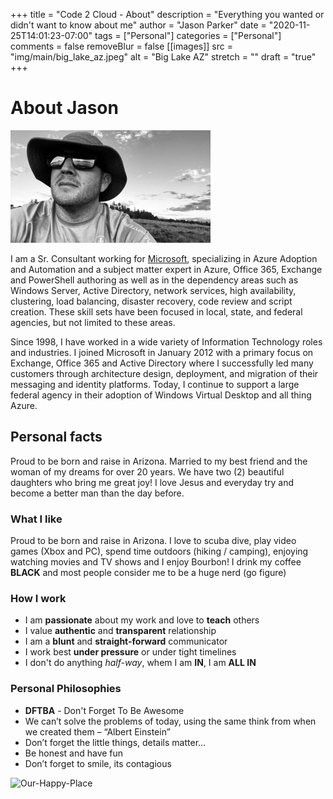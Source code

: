 +++
title = "Code 2 Cloud - About"
description = "Everything you wanted or didn't want to know about me"
author = "Jason Parker"
date = "2020-11-25T14:01:23-07:00"
tags = ["Personal"]
categories = ["Personal"]
comments = false
removeBlur = false
[[images]]
  src = "img/main/big_lake_az.jpeg"
  alt = "Big Lake AZ"
  stretch = ""
draft = "true"
+++

# About Jason

![Selfie-By-The-Lake](../../static/img/main/selfie_by_the_lake_bw_small.jpg)

I am a Sr. Consultant working for [Microsoft](www.microsoft.com), specializing in Azure Adoption and Automation and a subject matter expert in Azure, Office 365, Exchange and PowerShell authoring as well as in the dependency areas such as Windows Server, Active Directory, network services, high availability, clustering, load balancing, disaster recovery, code review and script creation.  These skill sets have been focused in local, state, and federal agencies, but not limited to these areas.

Since 1998, I have worked in a wide variety of Information Technology roles and industries.  I joined Microsoft in January 2012 with a primary focus on Exchange, Office 365 and Active Directory where I successfully led many customers through architecture design, deployment, and migration of their messaging and identity platforms.  Today, I continue to support a large federal agency in their adoption of Windows Virtual Desktop and all thing Azure.

## Personal facts

Proud to be born and raise in Arizona. Married to my best friend and the woman of my dreams for over 20 years.  We have two (2) beautiful daughters who bring me great joy! I love Jesus and everyday try and become a better man than the day before.

### What I like

Proud to be born and raise in Arizona. I love to scuba dive, play video games (Xbox and PC), spend time outdoors (hiking / camping), enjoying watching movies and TV shows and I enjoy Bourbon! I drink my coffee **BLACK** and most people consider me to be a huge nerd (go figure)

### How I work

- I am **passionate** about my work and love to **teach** others
- I value **authentic** and **transparent** relationship
- I am a **blunt** and **straight-forward** communicator
- I work best **under pressure** or under tight timelines
- I don't do anything *half-way*, whem I am **IN**, I am **ALL IN**

### Personal Philosophies

- **DFTBA** - Don't Forget To Be Awesome
- We can’t solve the problems of today, using the same think from when we created them – “Albert Einstein”
- Don’t forget the little things, details matter…
- Be honest and have fun
- Don’t forget to smile, its contagious

![Our-Happy-Place](img/main/maui_anniversary.jpg)